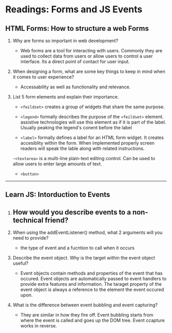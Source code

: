 # Readings: Forms and JS Events

## HTML Forms: How to structure a web Forms

1. Why are forms so important in web development?  
    - Web forms are a tool for interacting with users. Commonly they are used to collect data from users or allow users to control a user interface. Its a direct point of contact for user input.

2. When designing a form, what are some key things to keep in mind when it comes to user experience?  
    -  Accessability as well as functionality and relevance.

3. List 5 form elements and explain their importance.  
    - ```<feildset>``` creates a group of widgets that share the same purpose.

    - ```<legend>``` formally describes the purpose of the ```<feildset>``` element. assistive technologies will use this element as if it is part of the label. Usually peaking the legend's conent before the label

    - ```<label>``` formally defines a label for an HTML form widget. It creates accesiblity within the form. When implemented properly screen readers will speak the lable along with related instructions.

    -```<textarea>``` is a multi-line plain-text editing control. Can be used to allow users to enter large amounts of text.

    - ```<button>``` 

-----

## Learn JS: Intorduction to Events
1. How would you describe events to a non-technical friend?  
    - 

2. When using the addEventListener() method, what 2 arguments will you need to provide?
    - the type of event and a fucntion to call when it occurs

3. Describe the event object. Why is the target within the event object useful?
    -  Event objects contain methods and properties of the event that has occured. Event objects are automatically passed to event handlers to provide extra features and information. The taraget property of the event object is always a reference to the element the event occured upon.

4. What is the difference between event bubbling and event capturing?
    - They are similar in how they fire off. Event bubbling starts from where the event is called and goes up the DOM tree. Event ccapture works in reverse.